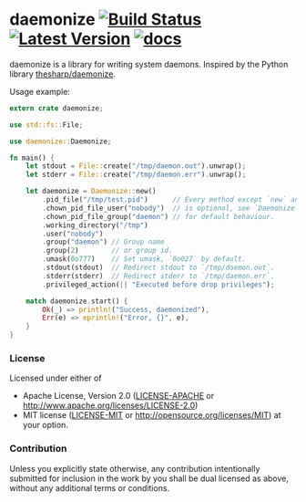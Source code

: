 daemonize [![Build Status](https://github.com/knsd/daemonize/actions/workflows/rust.yml/badge.svg)](https://github.com/knsd/daemonize/actions/workflows/rust.yml/) [![Latest Version](https://img.shields.io/crates/v/daemonize.svg)](https://crates.io/crates/daemonize/) [![docs](https://docs.rs/daemonize/badge.svg)](https://docs.rs/daemonize)
=========


daemonize is a library for writing system daemons. Inspired by the Python library [thesharp/daemonize](https://github.com/thesharp/daemonize).

Usage example:

```rust
extern crate daemonize;

use std::fs::File;

use daemonize::Daemonize;

fn main() {
    let stdout = File::create("/tmp/daemon.out").unwrap();
    let stderr = File::create("/tmp/daemon.err").unwrap();

    let daemonize = Daemonize::new()
        .pid_file("/tmp/test.pid")      // Every method except `new` and `start`
        .chown_pid_file_user("nobody")  // is optional, see `Daemonize` documentation
        .chown_pid_file_group("daemon") // for default behaviour.
        .working_directory("/tmp")
        .user("nobody")
        .group("daemon") // Group name
        .group(2)        // or group id.
        .umask(0o777)    // Set umask, `0o027` by default.
        .stdout(stdout)  // Redirect stdout to `/tmp/daemon.out`.
        .stderr(stderr)  // Redirect stderr to `/tmp/daemon.err`.
        .privileged_action(|| "Executed before drop privileges");

    match daemonize.start() {
        Ok(_) => println!("Success, daemonized"),
        Err(e) => eprintln!("Error, {}", e),
    }
}
```

### License

Licensed under either of
 * Apache License, Version 2.0 ([LICENSE-APACHE](LICENSE-APACHE) or http://www.apache.org/licenses/LICENSE-2.0)
 * MIT license ([LICENSE-MIT](LICENSE-MIT) or http://opensource.org/licenses/MIT)
at your option.

### Contribution

Unless you explicitly state otherwise, any contribution intentionally submitted
for inclusion in the work by you shall be dual licensed as above, without any
additional terms or conditions.
